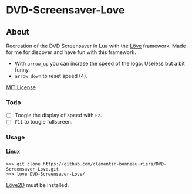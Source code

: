 # DVD-Screensaver-Love

## About
Recreation of the DVD Screensaver in Lua with the [Löve](https://love2d.org/) framework.
Made for me for discover and have fun with this framework.
- With `arrow_up` you can incrase the speed of the logo. Useless but a bit funny.
- `arrow_down` to reset speed (4).

[MIT License](https://choosealicense.com/licenses/mit/)

### Todo
- [ ] Toogle the display of speed with `F2`.
- [ ] `F11` to toogle fullscreen.

### Usage
#### Linux
```Shell
>>> git clone https://github.com/clementin-bonneau-riera/DVD-Screensaver-Love.git
>>> love DVD-Screensaver-Love/
```
[Löve2D](https://love2d.org/) must be installed.
